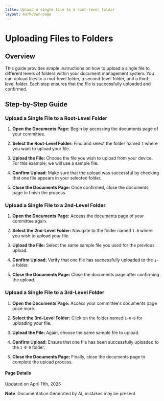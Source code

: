 ```yaml
---
title: Upload a single file to a root-level folder
layout: markdown-page
---
```

# Uploading Files to Folders

## Overview
This guide provides simple instructions on how to upload a single file to different levels of folders within your document management system. You can upload files to a root-level folder, a second-level folder, and a third-level folder. Each step ensures that the file is successfully uploaded and confirmed.

## Step-by-Step Guide

### Upload a Single File to a Root-Level Folder
1. **Open the Documents Page:** Begin by accessing the documents page of your committee.
   
2. **Select the Root-Level Folder:** Find and select the folder named `1` where you want to upload your file.

   

3. **Upload the File:** Choose the file you wish to upload from your device. For this example, we will use a sample file.

4. **Confirm Upload:** Make sure that the upload was successful by checking that one file appears in your selected folder.

   

5. **Close the Documents Page:** Once confirmed, close the documents page to finish the process.

### Upload a Single File to a 2nd-Level Folder
1. **Open the Documents Page:** Access the documents page of your committee again.
   
2. **Select the 2nd-Level Folder:** Navigate to the folder named `1-0` where you wish to upload your file.

   

3. **Upload the File:** Select the same sample file you used for the previous upload.

4. **Confirm Upload:** Verify that one file has successfully uploaded to the `1-0` folder.

   

5. **Close the Documents Page:** Close the documents page after confirming the upload.

### Upload a Single File to a 3rd-Level Folder
1. **Open the Documents Page:** Access your committee's documents page once more.
   
2. **Select the 3rd-Level Folder:** Click on the folder named `1-0-0` for uploading your file.

   

3. **Upload the File:** Again, choose the same sample file to upload.

4. **Confirm Upload:** Ensure that one file has been successfully uploaded to the `1-0-0` folder.

   

5. **Close the Documents Page:** Finally, close the documents page to complete the upload process.

#### Page Details
Updated on April 11th, 2025

**Note**: Documentation Generated by AI, mistakes may be present.